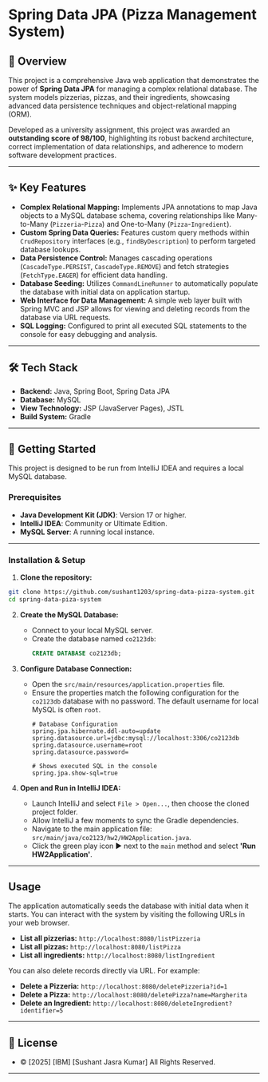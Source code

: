 # Spring Data JPA (Pizza Management System)

## 📖 Overview

This project is a comprehensive Java web application that demonstrates the power of **Spring Data JPA** for managing a complex relational database. The system models pizzerias, pizzas, and their ingredients, showcasing advanced data persistence techniques and object-relational mapping (ORM).

Developed as a university assignment, this project was awarded an **outstanding score of 98/100**, highlighting its robust backend architecture, correct implementation of data relationships, and adherence to modern software development practices.

---

## ✨ Key Features

* **Complex Relational Mapping:** Implements JPA annotations to map Java objects to a MySQL database schema, covering relationships like Many-to-Many (`Pizzeria`-`Pizza`) and One-to-Many (`Pizza`-`Ingredient`).
* **Custom Spring Data Queries:** Features custom query methods within `CrudRepository` interfaces (e.g., `findByDescription`) to perform targeted database lookups.
* **Data Persistence Control:** Manages cascading operations (`CascadeType.PERSIST`, `CascadeType.REMOVE`) and fetch strategies (`FetchType.EAGER`) for efficient data handling.
* **Database Seeding:** Utilizes `CommandLineRunner` to automatically populate the database with initial data on application startup.
* **Web Interface for Data Management:** A simple web layer built with Spring MVC and JSP allows for viewing and deleting records from the database via URL requests.
* **SQL Logging:** Configured to print all executed SQL statements to the console for easy debugging and analysis.

---


## 🛠️ Tech Stack

* **Backend:** Java, Spring Boot, Spring Data JPA
* **Database:** MySQL
* **View Technology:** JSP (JavaServer Pages), JSTL
* **Build System:** Gradle

***
## 🚀 Getting Started

This project is designed to be run from IntelliJ IDEA and requires a local MySQL database.

### Prerequisites

* **Java Development Kit (JDK)**: Version 17 or higher.
* **IntelliJ IDEA**: Community or Ultimate Edition.
* **MySQL Server**: A running local instance.

---

### Installation & Setup

1.  **Clone the repository:**
```bash
git clone https://github.com/sushant1203/spring-data-pizza-system.git
cd spring-data-piza-system
```

2.  **Create the MySQL Database:**
    * Connect to your local MySQL server.
    * Create the database named `co2123db`:
        ```sql
        CREATE DATABASE co2123db;
        ```

3.  **Configure Database Connection:**
    * Open the `src/main/resources/application.properties` file.
    * Ensure the properties match the following configuration for the `co2123db` database with no password. The default username for local MySQL is often `root`.
        ```properties
        # Database Configuration
        spring.jpa.hibernate.ddl-auto=update
        spring.datasource.url=jdbc:mysql://localhost:3306/co2123db
        spring.datasource.username=root
        spring.datasource.password=
        
        # Shows executed SQL in the console
        spring.jpa.show-sql=true
        ```

4.  **Open and Run in IntelliJ IDEA:**
    * Launch IntelliJ and select `File > Open...`, then choose the cloned project folder.
    * Allow IntelliJ a few moments to sync the Gradle dependencies.
    * Navigate to the main application file: `src/main/java/co2123/hw2/HW2Application.java`.
    * Click the green play icon ▶️ next to the `main` method and select **'Run HW2Application'**.

***
## Usage

The application automatically seeds the database with initial data when it starts. You can interact with the system by visiting the following URLs in your web browser.

* **List all pizzerias:** `http://localhost:8080/listPizzeria`
* **List all pizzas:** `http://localhost:8080/listPizza`
* **List all ingredients:** `http://localhost:8080/listIngredient`

You can also delete records directly via URL. For example:

* **Delete a Pizzeria:** `http://localhost:8080/deletePizzeria?id=1`
* **Delete a Pizza:** `http://localhost:8080/deletePizza?name=Margherita`
* **Delete an Ingredient:** `http://localhost:8080/deleteIngredient?identifier=5`

---

## 📄 License

* © [2025] [IBM] [Sushant Jasra Kumar] All Rights Reserved.

---
